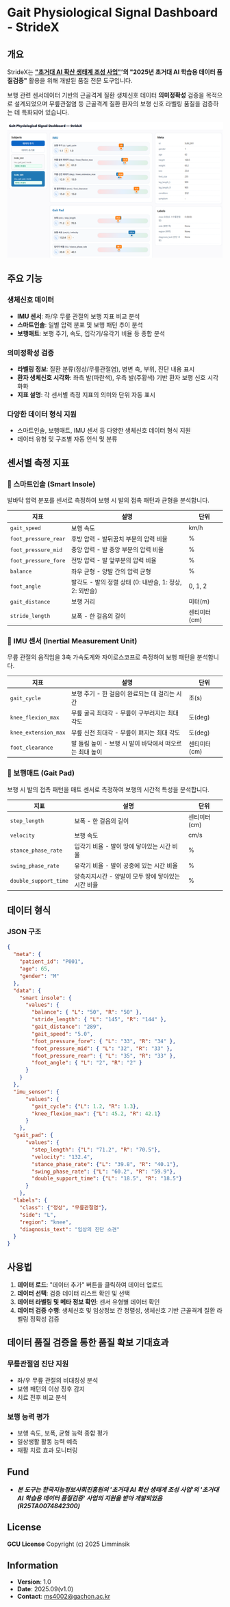 # Gait Physiological Signal Dashboard - StrideX

## 개요

StrideX는 **["초거대 AI 확산 생태계 조성 사업"](https://www.msit.go.kr/bbs/view.do?mId=311&bbsSeqNo=100&nttSeqNo=3179387)’의 "2025년 초거대 AI 학습용 데이터 품질검증"** 활용을 위해 개발된 품질 전문 도구입니다.

보행 관련 센서데이터 기반의 근골격계 질환 생체신호 데이터 **의미정확성** 검증을 목적으로 설계되었으며 무릎관절염 등 근골격계 질환 환자의 보행 신호 라벨링 품질을 검증하는 데 특화되어 있습니다.


![StrideX Dashboard](./StrideX%20Dashboard(v1.0).png)


## 주요 기능

### 생체신호 데이터
- **IMU 센서**: 좌/우 무릎 관절의 보행 지표 비교 분석
- **스마트인솔**: 일별 압력 분포 및 보행 패턴 추이 분석  
- **보행매트**: 보행 주기, 속도, 입각기/유각기 비율 등 종합 분석

### 의미정확성 검증
- **라벨링 정보**: 질환 분류(정상/무릎관절염), 병변 측, 부위, 진단 내용 표시
- **환자 생체신호 시각화**: 좌측 발(파란색), 우측 발(주황색) 기반 환자 보행 신호 시각화화
- **지표 설명**: 각 센서별 측정 지표의 의미와 단위 자동 표시

### 다양한 데이터 형식 지원
- 스마트인솔, 보행매트, IMU 센서 등 다양한 생체신호 데이터 형식 지원
- 데이터 유형 및 구조별 자동 인식 및 분류

## 센서별 측정 지표
### 👟 스마트인솔 (Smart Insole)
발바닥 압력 분포를 센서로 측정하여 보행 시 발의 접촉 패턴과 균형을 분석합니다.

| 지표 | 설명 | 단위 |
|------|------|------|
| `gait_speed` | 보행 속도 | km/h |
| `foot_pressure_rear` | 후방 압력 - 발뒤꿈치 부분의 압력 비율 | % |
| `foot_pressure_mid` | 중앙 압력 - 발 중앙 부분의 압력 비율 | % |
| `foot_pressure_fore` | 전방 압력 - 발 앞부분의 압력 비율 | % |
| `balance` | 좌우 균형 - 양발 간의 압력 균형 | % |
| `foot_angle` | 발각도 - 발의 정렬 상태 (0: 내반슬, 1: 정상, 2: 외반슬) | 0, 1, 2 |
| `gait_distance` | 보행 거리 | 미터(m) |
| `stride_length` | 보폭 - 한 걸음의 길이 | 센티미터(cm) |

### 🦵 IMU 센서 (Inertial Measurement Unit)
무릎 관절의 움직임을 3축 가속도계와 자이로스코프로 측정하여 보행 패턴을 분석합니다.

| 지표 | 설명 | 단위 |
|------|------|------|
| `gait_cycle` | 보행 주기 - 한 걸음이 완료되는 데 걸리는 시간 | 초(s) |
| `knee_flexion_max` | 무릎 굴곡 최대각 - 무릎이 구부러지는 최대 각도 | 도(deg) |
| `knee_extension_max` | 무릎 신전 최대각 - 무릎이 펴지는 최대 각도 | 도(deg) |
| `foot_clearance` | 발 들림 높이 - 보행 시 발이 바닥에서 떠오르는 최대 높이 | 센티미터(cm) |

### 🚶 보행매트 (Gait Pad)
보행 시 발의 접촉 패턴을 매트 센서로 측정하여 보행의 시간적 특성을 분석합니다.

| 지표 | 설명 | 단위 |
|------|------|------|
| `step_length` | 보폭 - 한 걸음의 길이 | 센티미터(cm) |
| `velocity` | 보행 속도 | cm/s |
| `stance_phase_rate` | 입각기 비율 - 발이 땅에 닿아있는 시간 비율 | % |
| `swing_phase_rate` | 유각기 비율 - 발이 공중에 있는 시간 비율 | % |
| `double_support_time` | 양측지지시간 - 양발이 모두 땅에 닿아있는 시간 비율 | % |

## 데이터 형식

### JSON 구조
```json
{
  "meta": {
    "patient_id": "P001",
    "age": 65,
    "gender": "M"
  },
  "data": {
    "smart insole": {
      "values": {
        "balance": { "L": "50", "R": "50" },
        "stride_length": { "L": "145", "R": "144" },
        "gait_distance": "289",
        "gait_speed": "5.0",
        "foot_pressure_fore": { "L": "33", "R": "34" },
        "foot_pressure_mid": { "L": "32", "R": "33" },
        "foot_pressure_rear": { "L": "35", "R": "33" },
        "foot_angle": { "L": "2", "R": "2" }
      }
    }
  },
  "imu_sensor": {
      "values": {
        "gait_cycle": {"L": 1.2, "R": 1.3},
        "knee_flexion_max": {"L": 45.2, "R": 42.1}
      }
    },
  "gait_pad": {
      "values": {
        "step_length": {"L": "71.2", "R": "70.5"},
        "velocity": "132.4",
        "stance_phase_rate": {"L": "39.8", "R": "40.1"},
        "swing_phase_rate": {"L": "60.2", "R": "59.9"},
        "double_support_time": {"L": "18.5", "R": "18.5"}
      }
    },
  "labels": {
    "class": {"정상", "무릎관절염"},
    "side": "L",
    "region": "knee",
    "diagnosis_text": "임상의 진단 소견"
  }
}
```

## 사용법

1. **데이터 로드**: "데이터 추가" 버튼을 클릭하여 데이터 업로드
2. **데이터 선택**: 검증 데이터 리스트 확인 및 선택
3. **데이터 라벨링 및 메타 정보 확인**: 센서 유형별 데이터 확인
4. **데이터 검증 수행**: 생체신호 및 임상정보 간 정렬성, 생체신호 기반 근골격계 질환 라벨링 정확성 검증


## 데이터 품질 검증을 통한 품질 확보 기대효과

### 무릎관절염 진단 지원
- 좌/우 무릎 관절의 비대칭성 분석
- 보행 패턴의 이상 징후 감지
- 치료 전후 비교 분석

### 보행 능력 평가
- 보행 속도, 보폭, 균형 능력 종합 평가
- 일상생활 활동 능력 예측
- 재활 치료 효과 모니터링

## Fund

- ***본 도구는 한국지능정보사회진흥원의 '초거대 AI 확산 생태계 조성 사업'의 '초거대 AI 학습용 데이터 품질검증' 사업의 지원을 받아 개발되었음(R25TA0074842300)***

## License

**GCU License**  Copyright (c) 2025 Limminsik

## Information

- **Version**: 1.0
- **Date**: 2025.09(v1.0)
- **Contact**: ms4002@gachon.ac.kr